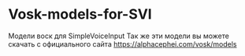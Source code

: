 # Vosk-models-for-SVI
Модели воск для SimpleVoiceInput
Так же эти модели вы можете скачать с официального сайта https://alphacephei.com/vosk/models
